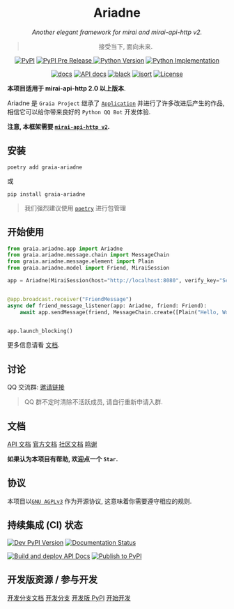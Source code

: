 <div align="center">

# Ariadne

_Another elegant framework for mirai and mirai-api-http v2._

> 接受当下, 面向未来.

<a href="https://pypi.org/project/graia-ariadne"><img alt="PyPI" src="https://img.shields.io/pypi/v/graia-ariadne" /></a></td>
<a href="https://pypi.org/project/graia-ariadne"><img alt="PyPI Pre Release" src="https://img.shields.io/github/v/tag/GraiaProject/Ariadne?include_prereleases&label=latest&color=orange"></td>
<a href="https://pypi.org/project/graia-ariadne"><img alt="Python Version" src="https://img.shields.io/pypi/pyversions/graia-ariadne" /></a>
<a href="https://pypi.org/project/graia-ariadne"><img alt="Python Implementation" src="https://img.shields.io/pypi/implementation/graia-ariadne" /></a>

<a href="https://graia.rtfd.io/"><img alt="docs" src="https://img.shields.io/badge/文档-click_here-black" /></a>
<a href="https://graiaproject.github.io/Ariadne/"><img alt="API docs" src="https://img.shields.io/badge/API_文档-click_here-black"></a>
<a href="https://github.com/psf/black"><img src="https://img.shields.io/badge/code%20style-black-black.svg" alt="black" /></a>
<a href="https://pycqa.github.io/isort/"><img src="https://img.shields.io/badge/%20imports-isort-%231674b1?style=flat" alt="isort"/></a>
<a href="https://github.com/GraiaProject/Ariadne/blob/master/LICENSE"><img alt="License" src="https://img.shields.io/github/license/GraiaProject/Ariadne"></a>

</div>

**本项目适用于 mirai-api-http 2.0 以上版本**.

Ariadne 是 `Graia Project` 继承了 [`Application`](https://github.com/GraiaProject/Applicaiton) 并进行了许多改进后产生的作品,
相信它可以给你带来良好的 `Python QQ Bot` 开发体验.

**注意, 本框架需要 [`mirai-api-http v2`](https://github.com/project-mirai/mirai-api-http).**

## 安装

`poetry add graia-ariadne`

或

`pip install graia-ariadne`

> 我们强烈建议使用 [`poetry`](https://python-poetry.org) 进行包管理

## 开始使用

```python
from graia.ariadne.app import Ariadne
from graia.ariadne.message.chain import MessageChain
from graia.ariadne.message.element import Plain
from graia.ariadne.model import Friend, MiraiSession

app = Ariadne(MiraiSession(host="http://localhost:8080", verify_key="ServiceVerifyKey", account=123456789))


@app.broadcast.receiver("FriendMessage")
async def friend_message_listener(app: Ariadne, friend: Friend):
    await app.sendMessage(friend, MessageChain.create([Plain("Hello, World!")]))


app.launch_blocking()
```

更多信息请看 [文档](https://graia.rtfd.io/).

## 讨论

QQ 交流群: [邀请链接](https://jq.qq.com/?_wv=1027&k=VXp6plBD)

> QQ 群不定时清除不活跃成员, 请自行重新申请入群.

## 文档

[API 文档](https://graiaproject.github.io/Ariadne/) [官方文档](https://graia.rtfd.io/) [社区文档](https://graiax.cn)  [鸣谢](https://graia.rtfd.io/appendix/credits)

**如果认为本项目有帮助, 欢迎点一个 `Star`.**

## 协议

本项目以[`GNU AGPLv3`](https://choosealicense.com/licenses/agpl-3.0/) 作为开源协议, 这意味着你需要遵守相应的规则.

## 持续集成 (CI) 状态

[![Dev PyPI Version](https://img.shields.io/pypi/v/graia-ariadne-dev?label=dev-pypi)](https://pypi.org/project/graia-ariadne-dev)
[![Documentation Status](https://readthedocs.org/projects/graia/badge/?version=latest)](https://graia.rtfd.io/)


[![Build and deploy API Docs](https://github.com/GraiaProject/Ariadne/actions/workflows/api_docs.yml/badge.svg)](https://github.com/GraiaProject/Ariadne/actions/workflows/api_docs.yml)
[![Publish to PyPI](https://github.com/GraiaProject/Ariadne/actions/workflows/release-to-pypi.yml/badge.svg)](https://github.com/GraiaProject/Ariadne/actions/workflows/release-to-pypi.yml)
## 开发版资源 / 参与开发

[开发分支文档](https://graia-dev.rtfd.io/)
[开发分支](https://github.com/GraiaProject/Ariadne/tree/dev)
[开发版 PyPI](https://pypi.org/project/graia-ariadne-dev) 
[开始开发](./CONTRIBUTING.md)